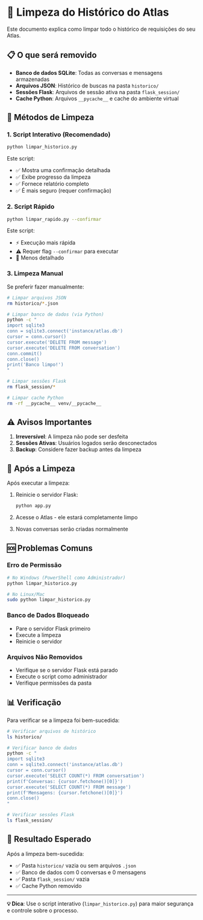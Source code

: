 # 🧹 Limpeza do Histórico do Atlas

Este documento explica como limpar todo o histórico de requisições do seu Atlas.

## 📋 O que será removido

- **Banco de dados SQLite**: Todas as conversas e mensagens armazenadas
- **Arquivos JSON**: Histórico de buscas na pasta `historico/`
- **Sessões Flask**: Arquivos de sessão ativa na pasta `flask_session/`
- **Cache Python**: Arquivos `__pycache__` e cache do ambiente virtual

## 🚀 Métodos de Limpeza

### 1. Script Interativo (Recomendado)

```bash
python limpar_historico.py
```

Este script:
- ✅ Mostra uma confirmação detalhada
- ✅ Exibe progresso da limpeza
- ✅ Fornece relatório completo
- ✅ É mais seguro (requer confirmação)

### 2. Script Rápido

```bash
python limpar_rapido.py --confirmar
```

Este script:
- ⚡ Execução mais rápida
- ⚠️ Requer flag `--confirmar` para executar
- 📝 Menos detalhado

### 3. Limpeza Manual

Se preferir fazer manualmente:

```bash
# Limpar arquivos JSON
rm historico/*.json

# Limpar banco de dados (via Python)
python -c "
import sqlite3
conn = sqlite3.connect('instance/atlas.db')
cursor = conn.cursor()
cursor.execute('DELETE FROM message')
cursor.execute('DELETE FROM conversation')
conn.commit()
conn.close()
print('Banco limpo!')
"

# Limpar sessões Flask
rm flask_session/*

# Limpar cache Python
rm -rf __pycache__ venv/__pycache__
```

## ⚠️ Avisos Importantes

1. **Irreversível**: A limpeza não pode ser desfeita
2. **Sessões Ativas**: Usuários logados serão desconectados
3. **Backup**: Considere fazer backup antes da limpeza

## 🔄 Após a Limpeza

Após executar a limpeza:

1. Reinicie o servidor Flask:
   ```bash
   python app.py
   ```

2. Acesse o Atlas - ele estará completamente limpo
3. Novas conversas serão criadas normalmente

## 🆘 Problemas Comuns

### Erro de Permissão
```bash
# No Windows (PowerShell como Administrador)
python limpar_historico.py

# No Linux/Mac
sudo python limpar_historico.py
```

### Banco de Dados Bloqueado
- Pare o servidor Flask primeiro
- Execute a limpeza
- Reinicie o servidor

### Arquivos Não Removidos
- Verifique se o servidor Flask está parado
- Execute o script como administrador
- Verifique permissões da pasta

## 📊 Verificação

Para verificar se a limpeza foi bem-sucedida:

```bash
# Verificar arquivos de histórico
ls historico/

# Verificar banco de dados
python -c "
import sqlite3
conn = sqlite3.connect('instance/atlas.db')
cursor = conn.cursor()
cursor.execute('SELECT COUNT(*) FROM conversation')
print(f'Conversas: {cursor.fetchone()[0]}')
cursor.execute('SELECT COUNT(*) FROM message')
print(f'Mensagens: {cursor.fetchone()[0]}')
conn.close()
"

# Verificar sessões Flask
ls flask_session/
```

## 🎯 Resultado Esperado

Após a limpeza bem-sucedida:
- ✅ Pasta `historico/` vazia ou sem arquivos `.json`
- ✅ Banco de dados com 0 conversas e 0 mensagens
- ✅ Pasta `flask_session/` vazia
- ✅ Cache Python removido

---

**💡 Dica**: Use o script interativo (`limpar_historico.py`) para maior segurança e controle sobre o processo.
